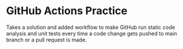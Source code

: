 # GitHub Actions Practice

Takes a solution and added workflow to make GitHub run static code analysis and unit tests every time a code change gets pushed to main branch or a pull request is made.
